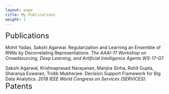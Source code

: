 ```yaml
---
layout: page
title: My Publications
weight: 1
---
```


<font size="+2">
Publications
</font>

Mohit Yadav, Sakshi Agarwal. Regularization and Learning an Ensemble of RNNs by Decorrelating Representations.<i> The AAAI-17 Workshop on
Crowdsourcing, Deep Learning, and Artificial Intelligence Agents WS-17-07.</i>

Sakshi Agarwal, Krishnaprasad Narayanan, Manjira Sinha, Rohit Gupta, Sharanya Eswaran, Tridib Mukherjee. Decision Support Framework for Big Data Analytics. <i> 2018 IEEE World Congress on Services (SERVICES).</i>
<font size="+2">
Patents
</font>
